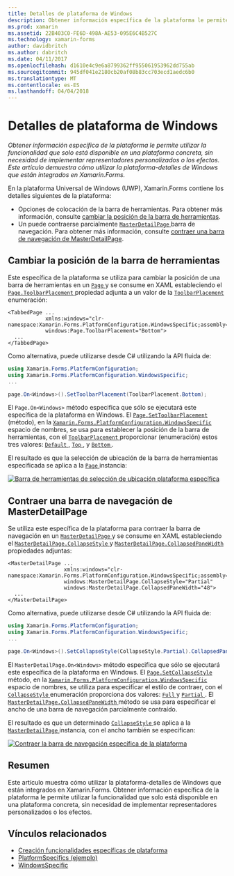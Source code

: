 ```yaml
---
title: Detalles de plataforma de Windows
description: Obtener información específica de la plataforma le permite utilizar la funcionalidad que solo está disponible en una plataforma concreta, sin necesidad de implementar representadores personalizados o los efectos. Este artículo demuestra cómo utilizar la plataforma-detalles de Windows que están integrados en Xamarin.Forms.
ms.prod: xamarin
ms.assetid: 22B403C0-FE6D-498A-AE53-095E6C4B527C
ms.technology: xamarin-forms
author: davidbritch
ms.author: dabritch
ms.date: 04/11/2017
ms.openlocfilehash: d1610e4c9e6a8799362ff955061953962dd755ab
ms.sourcegitcommit: 945df041e2180cb20af08b83cc703ecd1aedc6b0
ms.translationtype: MT
ms.contentlocale: es-ES
ms.lasthandoff: 04/04/2018
---
```

# <a name="windows-platform-specifics"></a>Detalles de plataforma de Windows

_Obtener información específica de la plataforma le permite utilizar la funcionalidad que solo está disponible en una plataforma concreta, sin necesidad de implementar representadores personalizados o los efectos. Este artículo demuestra cómo utilizar la plataforma-detalles de Windows que están integrados en Xamarin.Forms._

En la plataforma Universal de Windows (UWP), Xamarin.Forms contiene los detalles siguientes de la plataforma:

- Opciones de colocación de la barra de herramientas. Para obtener más información, consulte [cambiar la posición de la barra de herramientas](#toolbar_placement).
- Un puede contraerse parcialmente [ `MasterDetailPage` ](https://developer.xamarin.com/api/type/Xamarin.Forms.MasterDetailPage/) barra de navegación. Para obtener más información, consulte [contraer una barra de navegación de MasterDetailPage](#collapsable_navigation_bar).

<a name="toolbar_placement" />

## <a name="changing-the-toolbar-placement"></a>Cambiar la posición de la barra de herramientas

Este específica de la plataforma se utiliza para cambiar la posición de una barra de herramientas en un [ `Page` ](https://developer.xamarin.com/api/type/Xamarin.Forms.Page/)y se consume en XAML estableciendo el [ `Page.ToolbarPlacement` ](https://developer.xamarin.com/api/field/Xamarin.Forms.PlatformConfiguration.WindowsSpecific.Page.ToolbarPlacementProperty/) propiedad adjunta a un valor de la [ `ToolbarPlacement` ](https://developer.xamarin.com/api/type/Xamarin.Forms.PlatformConfiguration.WindowsSpecific.ToolbarPlacement/) enumeración:

```xaml
<TabbedPage ...
            xmlns:windows="clr-namespace:Xamarin.Forms.PlatformConfiguration.WindowsSpecific;assembly=Xamarin.Forms.Core"
            windows:Page.ToolbarPlacement="Bottom">
  ...
</TabbedPage>

```

Como alternativa, puede utilizarse desde C# utilizando la API fluida de:

```csharp
using Xamarin.Forms.PlatformConfiguration;
using Xamarin.Forms.PlatformConfiguration.WindowsSpecific;
...

page.On<Windows>().SetToolbarPlacement(ToolbarPlacement.Bottom);
```

El `Page.On<Windows>` método especifica que sólo se ejecutará este específica de la plataforma en Windows. El [ `Page.SetToolbarPlacement` ](https://developer.xamarin.com/api/member/Xamarin.Forms.PlatformConfiguration.WindowsSpecific.Page.SetToolbarPlacement/p/Xamarin.Forms.IPlatformElementConfiguration{Xamarin.Forms.PlatformConfiguration.Windows,Xamarin.Forms.Page}/Xamarin.Forms.PlatformConfiguration.WindowsSpecific.ToolbarPlacement/) (método), en la [ `Xamarin.Forms.PlatformConfiguration.WindowsSpecific` ](https://developer.xamarin.com/api/namespace/Xamarin.Forms.PlatformConfiguration.WindowsSpecific/) espacio de nombres, se usa para establecer la posición de la barra de herramientas, con el [ `ToolbarPlacement` ](https://developer.xamarin.com/api/type/Xamarin.Forms.PlatformConfiguration.WindowsSpecific.ToolbarPlacement/) proporcionar (enumeración) estos tres valores: [ `Default` ](https://developer.xamarin.com/api/field/Xamarin.Forms.PlatformConfiguration.WindowsSpecific.ToolbarPlacement.Default/), [ `Top` ](https://developer.xamarin.com/api/field/Xamarin.Forms.PlatformConfiguration.WindowsSpecific.ToolbarPlacement.Top/), y [ `Bottom` ](https://developer.xamarin.com/api/field/Xamarin.Forms.PlatformConfiguration.WindowsSpecific.ToolbarPlacement.Bottom/).

El resultado es que la selección de ubicación de la barra de herramientas especificada se aplica a la [ `Page` ](https://developer.xamarin.com/api/type/Xamarin.Forms.Page/) instancia:

[![](windows-images/toolbar-placement.png "Barra de herramientas de selección de ubicación plataforma específica")](windows-images/toolbar-placement-large.png#lightbox "barra de herramientas de selección de ubicación plataforma específica")

<a name="collapsable_navigation_bar" />

## <a name="collapsing-a-masterdetailpage-navigation-bar"></a>Contraer una barra de navegación de MasterDetailPage

Se utiliza este específica de la plataforma para contraer la barra de navegación en un [ `MasterDetailPage` ](https://developer.xamarin.com/api/type/Xamarin.Forms.MasterDetailPage/)y se consume en XAML estableciendo el [ `MasterDetailPage.CollapseStyle` ](https://developer.xamarin.com/api/field/Xamarin.Forms.PlatformConfiguration.WindowsSpecific.MasterDetailPage.CollapseStyleProperty/) y [ `MasterDetailPage.CollapsedPaneWidth` ](https://developer.xamarin.com/api/field/Xamarin.Forms.PlatformConfiguration.WindowsSpecific.MasterDetailPage.CollapsedPaneWidthProperty/)propiedades adjuntas:

```xaml
<MasterDetailPage ...
                  xmlns:windows="clr-namespace:Xamarin.Forms.PlatformConfiguration.WindowsSpecific;assembly=Xamarin.Forms.Core"
                  windows:MasterDetailPage.CollapseStyle="Partial"
                  windows:MasterDetailPage.CollapsedPaneWidth="48">
  ...
</MasterDetailPage>

```

Como alternativa, puede utilizarse desde C# utilizando la API fluida de:

```csharp
using Xamarin.Forms.PlatformConfiguration;
using Xamarin.Forms.PlatformConfiguration.WindowsSpecific;
...

page.On<Windows>().SetCollapseStyle(CollapseStyle.Partial).CollapsedPaneWidth(148);
```

El `MasterDetailPage.On<Windows>` método especifica que sólo se ejecutará este específica de la plataforma en Windows. El [ `Page.SetCollapseStyle` ](https://developer.xamarin.com/api/member/Xamarin.Forms.PlatformConfiguration.WindowsSpecific.MasterDetailPage.SetCollapseStyle/p/Xamarin.Forms.IPlatformElementConfiguration{Xamarin.Forms.PlatformConfiguration.Windows,Xamarin.Forms.MasterDetailPage}/Xamarin.Forms.PlatformConfiguration.WindowsSpecific.CollapseStyle/) método, en la [ `Xamarin.Forms.PlatformConfiguration.WindowsSpecific` ](https://developer.xamarin.com/api/namespace/Xamarin.Forms.PlatformConfiguration.WindowsSpecific/) espacio de nombres, se utiliza para especificar el estilo de contraer, con el [ `CollapseStyle` ](https://developer.xamarin.com/api/type/Xamarin.Forms.PlatformConfiguration.WindowsSpecific.CollapseStyle/) enumeración proporciona dos valores: [ `Full` ](https://developer.xamarin.com/api/field/Xamarin.Forms.PlatformConfiguration.WindowsSpecific.CollapseStyle.Full/) y [ `Partial` ](https://developer.xamarin.com/api/field/Xamarin.Forms.PlatformConfiguration.WindowsSpecific.CollapseStyle.Partial/). El [ `MasterDetailPage.CollapsedPaneWidth` ](https://developer.xamarin.com/api/member/Xamarin.Forms.PlatformConfiguration.WindowsSpecific.MasterDetailPage.CollapsedPaneWidth/p/Xamarin.Forms.IPlatformElementConfiguration{Xamarin.Forms.PlatformConfiguration.Windows,Xamarin.Forms.MasterDetailPage}/System.Double/) método se usa para especificar el ancho de una barra de navegación parcialmente contraído.

El resultado es que un determinado [ `CollapseStyle` ](https://developer.xamarin.com/api/type/Xamarin.Forms.PlatformConfiguration.WindowsSpecific.CollapseStyle/) se aplica a la [ `MasterDetailPage` ](https://developer.xamarin.com/api/type/Xamarin.Forms.MasterDetailPage/) instancia, con el ancho también se especifican:

[![](windows-images/collapsed-navigation-bar.png "Contraer la barra de navegación específica de la plataforma")](windows-images/collapsed-navigation-bar-large.png#lightbox "contraído barra de navegación específica de la plataforma")

## <a name="summary"></a>Resumen

Este artículo muestra cómo utilizar la plataforma-detalles de Windows que están integrados en Xamarin.Forms. Obtener información específica de la plataforma le permite utilizar la funcionalidad que solo está disponible en una plataforma concreta, sin necesidad de implementar representadores personalizados o los efectos.


## <a name="related-links"></a>Vínculos relacionados

- [Creación funcionalidades específicas de plataforma](~/xamarin-forms/platform/platform-specifics/creating.md)
- [PlatformSpecifics (ejemplo)](https://developer.xamarin.com/samples/xamarin-forms/userinterface/platformspecifics/)
- [WindowsSpecific](https://developer.xamarin.com/api/namespace/Xamarin.Forms.PlatformConfiguration.WindowsSpecific/)
